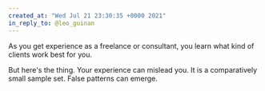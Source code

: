 ```yaml
---
created_at: "Wed Jul 21 23:30:35 +0000 2021"
in_reply_to: @leo_guinan
---
```


As you get experience as a freelance or consultant, you learn what kind of clients work best for you. 

But here's the thing. Your experience can mislead you. It is a comparatively small sample set. False patterns can emerge.